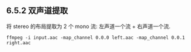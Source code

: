 ## 6.5.2 双声道提取
将 stereo 的布局提取为 2 个 mono 流: 左声道一个流 + 右声道一个流.
```shell
ffmpeg -i input.aac -map_channel 0.0.0 left.aac -map_channel 0.0.1 right.aac
```